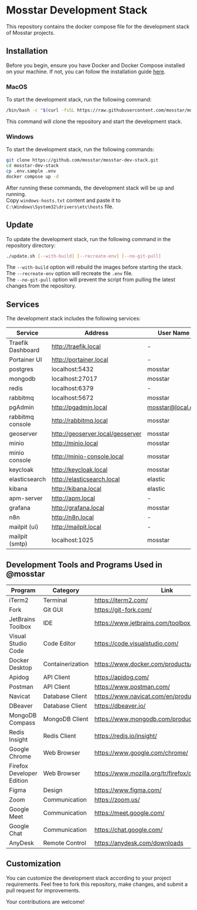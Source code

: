 # Mosstar Development Stack

This repository contains the docker compose file for the development stack of Mosstar projects.

## Installation

Before you begin, ensure you have Docker and Docker Compose installed on your machine. If not, you can follow the
installation guide [here](https://docs.docker.com/desktop/).

### MacOS

To start the development stack, run the following command:

```bash
/bin/bash -c "$(curl -fsSL https://raw.githubusercontent.com/mosstar/mosstar-dev-stack/master/install.sh)"
```

This command will clone the repository and start the development stack.

### Windows

To start the development stack, run the following commands:

```bash
git clone https://github.com/mosstar/mosstar-dev-stack.git
cd mosstar-dev-stack
cp .env.sample .env
docker compose up -d
```

After running these commands, the development stack will be up and running.  
Copy `windows-hosts.txt` content and paste it to `C:\Windows\System32\drivers\etc\hosts` file.

## Update

To update the development stack, run the following command in the repository directory:

```bash
./update.sh [--with-build] [--recreate-env] [--no-git-pull]
```

The `--with-build` option will rebuild the images before starting the stack.  
The `--recreate-env` option will recreate the `.env` file.  
The `--no-git-pull` option will prevent the script from pulling the latest changes from the repository.

## Services

The development stack includes the following services:

| Service           | Address                          | User Name         | Password   |
|-------------------|----------------------------------|-------------------|------------|
| Traefik Dashboard | http://traefik.local             | -                 | -          |
| Portainer UI      | http://portainer.local           | -                 | -          |
| postgres          | localhost:5432                   | mosstar           | mosstar123 |
| mongodb           | localhost:27017                  | mosstar           | mosstar123 |
| redis             | localhost:6379                   | -                 | -          |
| rabbitmq          | localhost:5672                   | mosstar           | mosstar123 |
| pgAdmin           | http://pgadmin.local             | mosstar@local.dev | mosstar123 |
| rabbitmq console  | http://rabbitmq.local            | mosstar           | mosstar123 |
| geoserver         | http://geoserver.local/geoserver | mosstar           | mosstar123 |
| minio             | http://minio.local               | mosstar           | mosstar123 |
| minio console     | http://minio-console.local       | mosstar           | mosstar123 |
| keycloak          | http://keycloak.local            | mosstar           | mosstar123 |
| elasticsearch     | http://elasticsearch.local       | elastic           | mosstar123 |
| kibana            | http://kibana.local              | elastic           | mosstar123 |
| apm-server        | http://apm.local                 | -                 | mosstar123 |
| grafana           | http://grafana.local             | mosstar           | mosstar123 |
| n8n               | http://n8n.local                 | -                 | -          |
| mailpit (ui)      | http://mailpit.local             | -                 | -          |
| mailpit (smtp)    | localhost:1025                   | mosstar           | mosstar123 |

## Development Tools and Programs Used in @mosstar

| Program                   | Category         | Link                                           |
|---------------------------|------------------|------------------------------------------------|
| iTerm2                    | Terminal         | https://iterm2.com/                            |
| Fork                      | Git GUI          | https://git-fork.com/                          |
| JetBrains Toolbox         | IDE              | https://www.jetbrains.com/toolbox-app/         |
| Visual Studio Code        | Code Editor      | https://code.visualstudio.com/                 |
| Docker Desktop            | Containerization | https://www.docker.com/products/docker-desktop |
| Apidog                    | API Client       | https://apidog.com/                            |
| Postman                   | API Client       | https://www.postman.com/                       |
| Navicat                   | Database Client  | https://www.navicat.com/en/products            |
| DBeaver                   | Database Client  | https://dbeaver.io/                            |
| MongoDB Compass           | MongoDB Client   | https://www.mongodb.com/products/tools/compass |
| Redis Insight             | Redis Client     | https://redis.io/insight/                      |
| Google Chrome             | Web Browser      | https://www.google.com/chrome/                 |
| Firefox Developer Edition | Web Browser      | https://www.mozilla.org/tr/firefox/developer/  |
| Figma                     | Design           | https://www.figma.com/                         |
| Zoom                      | Communication    | https://zoom.us/                               |
| Google Meet               | Communication    | https://meet.google.com/                       |
| Google Chat               | Communication    | https://chat.google.com/                       |
| AnyDesk                   | Remote Control   | https://anydesk.com/downloads                  |

## Customization

You can customize the development stack according to your project requirements. Feel free to fork this repository, make
changes, and submit a pull request for improvements.

Your contributions are welcome!
